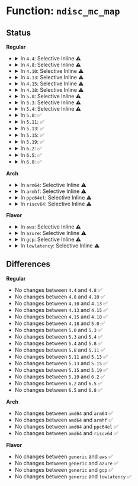 # Function: <code>ndisc_mc_map</code>

## Status
<b>Regular</b>
<ul>
<li>
<details>
<summary>In <code>4.4</code>: Selective Inline ⚠️</summary>

```c
int ndisc_mc_map(const struct in6_addr *addr, char *buf, struct net_device *dev, int dir);
```

**Collision:** Unique Global

**Inline:** Selective

**Transformation:** False

**Instances:**

```
In net/ipv6/ndisc.c (ffffffff817de650)
Location: net/ipv6/ndisc.c:269
Inline: True
Direct callers:
  - net/ipv6/ndisc.c:ndisc_constructor
  - net/ipv6/mcast.c:igmp6_group_dropped
  - net/ipv6/mcast.c:igmp6_group_added
```
**Symbols:**

```
ffffffff817de650-ffffffff817de7f3: ndisc_mc_map (STB_GLOBAL)
```
</details>
</li>
<li>
<details>
<summary>In <code>4.8</code>: Selective Inline ⚠️</summary>

```c
int ndisc_mc_map(const struct in6_addr *addr, char *buf, struct net_device *dev, int dir);
```

**Collision:** Unique Global

**Inline:** Selective

**Transformation:** False

**Instances:**

```
In net/ipv6/ndisc.c (ffffffff8184c570)
Location: net/ipv6/ndisc.c:283
Inline: True
Direct callers:
  - net/ipv6/ndisc.c:ndisc_constructor
  - net/ipv6/mcast.c:igmp6_group_dropped
  - net/ipv6/mcast.c:igmp6_group_added
```
**Symbols:**

```
ffffffff8184c570-ffffffff8184c714: ndisc_mc_map (STB_GLOBAL)
```
</details>
</li>
<li>
<details>
<summary>In <code>4.10</code>: Selective Inline ⚠️</summary>

```c
int ndisc_mc_map(const struct in6_addr *addr, char *buf, struct net_device *dev, int dir);
```

**Collision:** Unique Global

**Inline:** Selective

**Transformation:** False

**Instances:**

```
In net/ipv6/ndisc.c (ffffffff8187e440)
Location: net/ipv6/ndisc.c:283
Inline: True
Direct callers:
  - net/ipv6/ndisc.c:ndisc_constructor
  - net/ipv6/mcast.c:igmp6_group_dropped
  - net/ipv6/mcast.c:igmp6_group_added
```
**Symbols:**

```
ffffffff8187e440-ffffffff8187e5e4: ndisc_mc_map (STB_GLOBAL)
```
</details>
</li>
<li>
<details>
<summary>In <code>4.13</code>: Selective Inline ⚠️</summary>

```c
int ndisc_mc_map(const struct in6_addr *addr, char *buf, struct net_device *dev, int dir);
```

**Collision:** Unique Global

**Inline:** Selective

**Transformation:** False

**Instances:**

```
In net/ipv6/ndisc.c (ffffffff818a4490)
Location: net/ipv6/ndisc.c:283
Inline: True
Direct callers:
  - net/ipv6/ndisc.c:ndisc_constructor
  - net/ipv6/mcast.c:igmp6_group_dropped
  - net/ipv6/mcast.c:igmp6_group_added
```
**Symbols:**

```
ffffffff818a4490-ffffffff818a462c: ndisc_mc_map (STB_GLOBAL)
```
</details>
</li>
<li>
<details>
<summary>In <code>4.15</code>: Selective Inline ⚠️</summary>

```c
int ndisc_mc_map(const struct in6_addr *addr, char *buf, struct net_device *dev, int dir);
```

**Collision:** Unique Global

**Inline:** Selective

**Transformation:** False

**Instances:**

```
In net/ipv6/ndisc.c (ffffffff81926e40)
Location: net/ipv6/ndisc.c:284
Inline: True
Direct callers:
  - net/ipv6/ndisc.c:ndisc_constructor
  - net/ipv6/mcast.c:igmp6_group_dropped
  - net/ipv6/mcast.c:igmp6_group_added
```
**Symbols:**

```
ffffffff81926e40-ffffffff81926fdc: ndisc_mc_map (STB_GLOBAL)
```
</details>
</li>
<li>
<details>
<summary>In <code>4.18</code>: Selective Inline ⚠️</summary>

```c
int ndisc_mc_map(const struct in6_addr *addr, char *buf, struct net_device *dev, int dir);
```

**Collision:** Unique Global

**Inline:** Selective

**Transformation:** False

**Instances:**

```
In net/ipv6/ndisc.c (ffffffff8197f220)
Location: net/ipv6/ndisc.c:284
Inline: True
Direct callers:
  - net/ipv6/ndisc.c:ndisc_constructor
  - net/ipv6/mcast.c:igmp6_group_dropped
  - net/ipv6/mcast.c:igmp6_group_added
```
**Symbols:**

```
ffffffff8197f220-ffffffff8197f3a8: ndisc_mc_map (STB_GLOBAL)
```
</details>
</li>
<li>
<details>
<summary>In <code>5.0</code>: Selective Inline ⚠️</summary>

```c
int ndisc_mc_map(const struct in6_addr *addr, char *buf, struct net_device *dev, int dir);
```

**Collision:** Unique Global

**Inline:** Selective

**Transformation:** False

**Instances:**

```
In net/ipv6/ndisc.c (ffffffff819b57f0)
Location: net/ipv6/ndisc.c:284
Inline: True
Direct callers:
  - net/ipv6/ndisc.c:ndisc_constructor
  - net/ipv6/mcast.c:igmp6_group_dropped
  - net/ipv6/mcast.c:igmp6_group_added
```
**Symbols:**

```
ffffffff819b57f0-ffffffff819b5978: ndisc_mc_map (STB_GLOBAL)
```
</details>
</li>
<li>
<details>
<summary>In <code>5.3</code>: Selective Inline ⚠️</summary>

```c
int ndisc_mc_map(const struct in6_addr *addr, char *buf, struct net_device *dev, int dir);
```

**Collision:** Unique Global

**Inline:** Selective

**Transformation:** False

**Instances:**

```
In net/ipv6/ndisc.c (ffffffff81a242c0)
Location: net/ipv6/ndisc.c:283
Inline: True
Direct callers:
  - net/ipv6/ndisc.c:ndisc_constructor
  - net/ipv6/mcast.c:igmp6_group_dropped
  - net/ipv6/mcast.c:igmp6_group_added
```
**Symbols:**

```
ffffffff81a242c0-ffffffff81a24454: ndisc_mc_map (STB_GLOBAL)
```
</details>
</li>
<li>
<details>
<summary>In <code>5.4</code>: Selective Inline ⚠️</summary>

```c
int ndisc_mc_map(const struct in6_addr *addr, char *buf, struct net_device *dev, int dir);
```

**Collision:** Unique Global

**Inline:** Selective

**Transformation:** False

**Instances:**

```
In net/ipv6/ndisc.c (ffffffff81a5ad40)
Location: net/ipv6/ndisc.c:284
Inline: True
Direct callers:
  - net/ipv6/ndisc.c:ndisc_constructor
  - net/ipv6/mcast.c:igmp6_group_dropped
  - net/ipv6/mcast.c:igmp6_group_added
```
**Symbols:**

```
ffffffff81a5ad40-ffffffff81a5aed4: ndisc_mc_map (STB_GLOBAL)
```
</details>
</li>
<li>
<details>
<summary>In <code>5.8</code>: ✅</summary>

```c
int ndisc_mc_map(const struct in6_addr *addr, char *buf, struct net_device *dev, int dir);
```

**Collision:** Unique Global

**Inline:** No

**Transformation:** False

**Instances:**

```
In net/ipv6/ndisc.c (ffffffff81b53520)
Location: net/ipv6/ndisc.c:285
Inline: False
Direct callers:
  - net/ipv6/ndisc.c:ndisc_constructor
  - net/ipv6/mcast.c:igmp6_group_dropped
  - net/ipv6/mcast.c:igmp6_group_added
```
**Symbols:**

```
ffffffff81b53520-ffffffff81b536b4: ndisc_mc_map (STB_GLOBAL)
```
</details>
</li>
<li>
<details>
<summary>In <code>5.11</code>: ✅</summary>

```c
int ndisc_mc_map(const struct in6_addr *addr, char *buf, struct net_device *dev, int dir);
```

**Collision:** Unique Global

**Inline:** No

**Transformation:** False

**Instances:**

```
In net/ipv6/ndisc.c (ffffffff81b61ab0)
Location: net/ipv6/ndisc.c:287
Inline: False
Direct callers:
  - net/ipv6/ndisc.c:ndisc_constructor
  - net/ipv6/mcast.c:igmp6_group_dropped
  - net/ipv6/mcast.c:igmp6_group_added
```
**Symbols:**

```
ffffffff81b61ab0-ffffffff81b61c44: ndisc_mc_map (STB_GLOBAL)
```
</details>
</li>
<li>
<details>
<summary>In <code>5.13</code>: ✅</summary>

```c
int ndisc_mc_map(const struct in6_addr *addr, char *buf, struct net_device *dev, int dir);
```

**Collision:** Unique Global

**Inline:** No

**Transformation:** False

**Instances:**

```
In net/ipv6/ndisc.c (ffffffff81b4fd10)
Location: net/ipv6/ndisc.c:287
Inline: False
Direct callers:
  - net/ipv6/ndisc.c:ndisc_constructor
  - net/ipv6/mcast.c:igmp6_group_dropped
  - net/ipv6/mcast.c:igmp6_group_added
```
**Symbols:**

```
ffffffff81b4fd10-ffffffff81b4feaa: ndisc_mc_map (STB_GLOBAL)
```
</details>
</li>
<li>
<details>
<summary>In <code>5.15</code>: ✅</summary>

```c
int ndisc_mc_map(const struct in6_addr *addr, char *buf, struct net_device *dev, int dir);
```

**Collision:** Unique Global

**Inline:** No

**Transformation:** False

**Instances:**

```
In net/ipv6/ndisc.c (ffffffff81c17070)
Location: net/ipv6/ndisc.c:287
Inline: False
Direct callers:
  - net/ipv6/ndisc.c:ndisc_constructor
  - net/ipv6/mcast.c:igmp6_group_dropped
  - net/ipv6/mcast.c:igmp6_group_added
```
**Symbols:**

```
ffffffff81c17070-ffffffff81c1720a: ndisc_mc_map (STB_GLOBAL)
```
</details>
</li>
<li>
<details>
<summary>In <code>5.19</code>: ✅</summary>

```c
int ndisc_mc_map(const struct in6_addr *addr, char *buf, struct net_device *dev, int dir);
```

**Collision:** Unique Global

**Inline:** No

**Transformation:** False

**Instances:**

```
In net/ipv6/ndisc.c (ffffffff81db2dc0)
Location: net/ipv6/ndisc.c:287
Inline: False
Direct callers:
  - net/ipv6/ndisc.c:ndisc_constructor
  - net/ipv6/mcast.c:igmp6_group_dropped
  - net/ipv6/mcast.c:igmp6_group_added
```
**Symbols:**

```
ffffffff81db2dc0-ffffffff81db2f86: ndisc_mc_map (STB_GLOBAL)
```
</details>
</li>
<li>
<details>
<summary>In <code>6.2</code>: ✅</summary>

```c
int ndisc_mc_map(const struct in6_addr *addr, char *buf, struct net_device *dev, int dir);
```

**Collision:** Unique Global

**Inline:** No

**Transformation:** False

**Instances:**

```
In net/ipv6/ndisc.c (ffffffff81f82a60)
Location: net/ipv6/ndisc.c:288
Inline: False
Direct callers:
  - net/ipv6/ndisc.c:ndisc_constructor
  - net/ipv6/mcast.c:igmp6_group_dropped
  - net/ipv6/mcast.c:igmp6_group_added
```
**Symbols:**

```
ffffffff81f82a60-ffffffff81f82bae: ndisc_mc_map (STB_GLOBAL)
```
</details>
</li>
<li>
<details>
<summary>In <code>6.5</code>: ✅</summary>

```c
int ndisc_mc_map(const struct in6_addr *addr, char *buf, struct net_device *dev, int dir);
```

**Collision:** Unique Global

**Inline:** No

**Transformation:** False

**Instances:**

```
In net/ipv6/ndisc.c (ffffffff81fe2d70)
Location: net/ipv6/ndisc.c:289
Inline: False
Direct callers:
  - net/ipv6/ndisc.c:ndisc_constructor
  - net/ipv6/mcast.c:igmp6_group_dropped
  - net/ipv6/mcast.c:igmp6_group_added
```
**Symbols:**

```
ffffffff81fe2d70-ffffffff81fe2ea9: ndisc_mc_map (STB_GLOBAL)
```
</details>
</li>
<li>
<details>
<summary>In <code>6.8</code>: ✅</summary>

```c
int ndisc_mc_map(const struct in6_addr *addr, char *buf, struct net_device *dev, int dir);
```

**Collision:** Unique Global

**Inline:** No

**Transformation:** False

**Instances:**

```
In net/ipv6/ndisc.c (ffffffff820b0c90)
Location: net/ipv6/ndisc.c:289
Inline: False
Direct callers:
  - net/ipv6/ndisc.c:ndisc_constructor
  - net/ipv6/mcast.c:igmp6_group_dropped
  - net/ipv6/mcast.c:igmp6_group_added
```
**Symbols:**

```
ffffffff820b0c90-ffffffff820b0dc9: ndisc_mc_map (STB_GLOBAL)
```
</details>
</li>
</ul>
<b>Arch</b>
<ul>
<li>
<details>
<summary>In <code>arm64</code>: Selective Inline ⚠️</summary>

```c
int ndisc_mc_map(const struct in6_addr *addr, char *buf, struct net_device *dev, int dir);
```

**Collision:** Unique Global

**Inline:** Selective

**Transformation:** False

**Instances:**

```
In net/ipv6/ndisc.c (ffff800010d20120)
Location: net/ipv6/ndisc.c:284
Inline: True
Direct callers:
  - net/ipv6/ndisc.c:ndisc_constructor
  - net/ipv6/mcast.c:igmp6_group_dropped
  - net/ipv6/mcast.c:igmp6_group_added
```
**Symbols:**

```
ffff800010d20120-ffff800010d202b0: ndisc_mc_map (STB_GLOBAL)
```
</details>
</li>
<li>
<details>
<summary>In <code>armhf</code>: Selective Inline ⚠️</summary>

```c
int ndisc_mc_map(const struct in6_addr *addr, char *buf, struct net_device *dev, int dir);
```

**Collision:** Unique Global

**Inline:** Selective

**Transformation:** False

**Instances:**

```
In net/ipv6/ndisc.c (c0e24ca4)
Location: net/ipv6/ndisc.c:284
Inline: True
Direct callers:
  - net/ipv6/ndisc.c:ndisc_constructor
  - net/ipv6/mcast.c:igmp6_group_dropped
  - net/ipv6/mcast.c:igmp6_group_added
```
**Symbols:**

```
c0e24ca4-c0e24e8c: ndisc_mc_map (STB_GLOBAL)
```
</details>
</li>
<li>
<details>
<summary>In <code>ppc64el</code>: Selective Inline ⚠️</summary>

```c
int ndisc_mc_map(const struct in6_addr *addr, char *buf, struct net_device *dev, int dir);
```

**Collision:** Unique Global

**Inline:** Selective

**Transformation:** False

**Instances:**

```
In net/ipv6/ndisc.c (c000000000e4e910)
Location: net/ipv6/ndisc.c:284
Inline: True
Direct callers:
  - net/ipv6/ndisc.c:ndisc_constructor
  - net/ipv6/mcast.c:igmp6_group_dropped
  - net/ipv6/mcast.c:igmp6_group_added
```
**Symbols:**

```
c000000000e4e910-c000000000e4eaa8: ndisc_mc_map (STB_GLOBAL)
```
</details>
</li>
<li>
<details>
<summary>In <code>riscv64</code>: Selective Inline ⚠️</summary>

```c
int ndisc_mc_map(const struct in6_addr *addr, char *buf, struct net_device *dev, int dir);
```

**Collision:** Unique Global

**Inline:** Selective

**Transformation:** False

**Instances:**

```
In net/ipv6/ndisc.c (ffffffe000862224)
Location: net/ipv6/ndisc.c:284
Inline: True
Direct callers:
  - net/ipv6/ndisc.c:ndisc_constructor
  - net/ipv6/mcast.c:igmp6_group_dropped
  - net/ipv6/mcast.c:igmp6_group_added
```
**Symbols:**

```
ffffffe000862224-ffffffe00086242a: ndisc_mc_map (STB_GLOBAL)
```
</details>
</li>
</ul>
<b>Flavor</b>
<ul>
<li>
<details>
<summary>In <code>aws</code>: Selective Inline ⚠️</summary>

```c
int ndisc_mc_map(const struct in6_addr *addr, char *buf, struct net_device *dev, int dir);
```

**Collision:** Unique Global

**Inline:** Selective

**Transformation:** False

**Instances:**

```
In net/ipv6/ndisc.c (ffffffff819fa3d0)
Location: net/ipv6/ndisc.c:284
Inline: True
Direct callers:
  - net/ipv6/ndisc.c:ndisc_constructor
  - net/ipv6/mcast.c:igmp6_group_dropped
  - net/ipv6/mcast.c:igmp6_group_added
```
**Symbols:**

```
ffffffff819fa3d0-ffffffff819fa564: ndisc_mc_map (STB_GLOBAL)
```
</details>
</li>
<li>
<details>
<summary>In <code>azure</code>: Selective Inline ⚠️</summary>

```c
int ndisc_mc_map(const struct in6_addr *addr, char *buf, struct net_device *dev, int dir);
```

**Collision:** Unique Global

**Inline:** Selective

**Transformation:** False

**Instances:**

```
In net/ipv6/ndisc.c (ffffffff819b7190)
Location: net/ipv6/ndisc.c:284
Inline: True
Direct callers:
  - net/ipv6/ndisc.c:ndisc_constructor
  - net/ipv6/mcast.c:igmp6_group_dropped
  - net/ipv6/mcast.c:igmp6_group_added
```
**Symbols:**

```
ffffffff819b7190-ffffffff819b7324: ndisc_mc_map (STB_GLOBAL)
```
</details>
</li>
<li>
<details>
<summary>In <code>gcp</code>: Selective Inline ⚠️</summary>

```c
int ndisc_mc_map(const struct in6_addr *addr, char *buf, struct net_device *dev, int dir);
```

**Collision:** Unique Global

**Inline:** Selective

**Transformation:** False

**Instances:**

```
In net/ipv6/ndisc.c (ffffffff81a64e50)
Location: net/ipv6/ndisc.c:284
Inline: True
Direct callers:
  - net/ipv6/ndisc.c:ndisc_constructor
  - net/ipv6/mcast.c:igmp6_group_dropped
  - net/ipv6/mcast.c:igmp6_group_added
```
**Symbols:**

```
ffffffff81a64e50-ffffffff81a64fe4: ndisc_mc_map (STB_GLOBAL)
```
</details>
</li>
<li>
<details>
<summary>In <code>lowlatency</code>: Selective Inline ⚠️</summary>

```c
int ndisc_mc_map(const struct in6_addr *addr, char *buf, struct net_device *dev, int dir);
```

**Collision:** Unique Global

**Inline:** Selective

**Transformation:** False

**Instances:**

```
In net/ipv6/ndisc.c (ffffffff81a71380)
Location: net/ipv6/ndisc.c:284
Inline: True
Direct callers:
  - net/ipv6/ndisc.c:ndisc_constructor
  - net/ipv6/mcast.c:igmp6_group_dropped
  - net/ipv6/mcast.c:igmp6_group_added
```
**Symbols:**

```
ffffffff81a71380-ffffffff81a71514: ndisc_mc_map (STB_GLOBAL)
```
</details>
</li>
</ul>

## Differences
<b>Regular</b>
<ul>
<li>
No changes between <code>4.4</code> and <code>4.8</code> ✅
</li>
<li>
No changes between <code>4.8</code> and <code>4.10</code> ✅
</li>
<li>
No changes between <code>4.10</code> and <code>4.13</code> ✅
</li>
<li>
No changes between <code>4.13</code> and <code>4.15</code> ✅
</li>
<li>
No changes between <code>4.15</code> and <code>4.18</code> ✅
</li>
<li>
No changes between <code>4.18</code> and <code>5.0</code> ✅
</li>
<li>
No changes between <code>5.0</code> and <code>5.3</code> ✅
</li>
<li>
No changes between <code>5.3</code> and <code>5.4</code> ✅
</li>
<li>
No changes between <code>5.4</code> and <code>5.8</code> ✅
</li>
<li>
No changes between <code>5.8</code> and <code>5.11</code> ✅
</li>
<li>
No changes between <code>5.11</code> and <code>5.13</code> ✅
</li>
<li>
No changes between <code>5.13</code> and <code>5.15</code> ✅
</li>
<li>
No changes between <code>5.15</code> and <code>5.19</code> ✅
</li>
<li>
No changes between <code>5.19</code> and <code>6.2</code> ✅
</li>
<li>
No changes between <code>6.2</code> and <code>6.5</code> ✅
</li>
<li>
No changes between <code>6.5</code> and <code>6.8</code> ✅
</li>
</ul>
<b>Arch</b>
<ul>
<li>
No changes between <code>amd64</code> and <code>arm64</code> ✅
</li>
<li>
No changes between <code>amd64</code> and <code>armhf</code> ✅
</li>
<li>
No changes between <code>amd64</code> and <code>ppc64el</code> ✅
</li>
<li>
No changes between <code>amd64</code> and <code>riscv64</code> ✅
</li>
</ul>
<b>Flavor</b>
<ul>
<li>
No changes between <code>generic</code> and <code>aws</code> ✅
</li>
<li>
No changes between <code>generic</code> and <code>azure</code> ✅
</li>
<li>
No changes between <code>generic</code> and <code>gcp</code> ✅
</li>
<li>
No changes between <code>generic</code> and <code>lowlatency</code> ✅
</li>
</ul>
